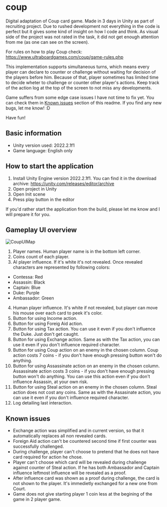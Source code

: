 # coup
Digital adaptation of Coup card game. Made in 3 days in Unity as part of recruiting project.
Due to rushed development not everything in the code is perfect but it gives some kind of insight on how I code and think.
As visual side of the project was not rated in the task, it did not get enough attention from me (as one can see on the screen).

For rules on how to play Coup check: https://www.ultraboardgames.com/coup/game-rules.php

This implementation supports simultaneous turns, which means every player can declare to counter or challenge without waiting for decision of the players before him. Because of that, player sometimes has limited time to decide wheter to challenge or counter other player's actions. Keep track of the action log at the top of the screen to not miss any developments.

Game suffers from some edge case issues I have not time to fix yet. You can check them in [Known issues](#Known-issues) section of this readme. If you find any new bugs, let me know! :D

Have fun!

## Basic information
- Unity version used: 2022.2.1f1
- Game language: English only

## How to start the application
1. Install Unity Engine version 2022.2.1f1. You can find it in the download archive: https://unity.com/releases/editor/archive
2. Open project in Unity
3. Open Init scene
4. Press play button in the editor

If you'd rather start the application from the build, please let me know and I will prepare it for you.

## Gameplay UI overview
![CoupUIMap](https://github.com/Ruptegon/coup/assets/43939696/069cb7b4-da60-4640-9d4b-8cbe5c9abbe1)
1. Player names. Human player name is in the bottom left corner.
2. Coins count of each player.
3. AI player influence. If it's white it's not revealed. Once revealed characters are represented by following colors:
 - Contessa: Red
 - Assassin: Black
 - Captain: Blue
 - Duke: Purple
 - Ambassador: Green
4. Human player influence. It's white if not revealed, but player can move his mouse over each card to peek it's color.
5. Button for using Income action.
6. Button for using Foreig Aid action.
7. Button for using Tax action. You can use it even if you don't influence the Duke. Just don't get caught.
8. Button for using Exchange action. Same as with the Tax action, you can use it even if you don't influence required character.
9. Button for using Coup action on an enemy in the chosen column. Coup action costs 7 coins - if you don't have enough pressing button won't do anything.
10. Button for using Assassinate action on an enemy in the chosen column. Assassinate action costs 3 coins - if you don't have enough pressing button won't do anything. You can use this action even if you don't influence Assassin, at your own risk.
11. Button for using Steal action on an enemy in the chosen column. Steal action does not cost any coins. Same as with the Assasinate action, you can use it even if you don't influence required character.
12. Log detailing last interaction.


## Known issues
- Exchange action was simplified and in current version, so that it automatically replaces all non revealed cards.
- Foreign Aid action can't be countered second time if first counter was successfully challenged.
- During challenge, player can't choose to pretend that he does not have card required for action he chose.
- Player can't choose which card will be revealed during challenge against counter of Steal action. If he has both Ambassador and Captain influence leftmost influence will be revealed as a proof.
- After influence card was shown as a proof during challenge, the card is not shown to the player. It's immedietly exchanged for a new one from Court.
- Game does not give starting player 1 coin less at the begining of the game in 2 player game.
